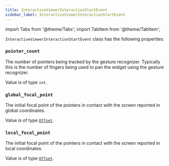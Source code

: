 ```yaml
---
title: InteractiveViewerInteractionStartEvent
sidebar_label: InteractiveViewerInteractionStartEvent
---
```

import Tabs from '@theme/Tabs';
import TabItem from '@theme/TabItem';

`InteractiveViewerInteractionStartEvent` class has the following properties:

### `pointer_count`

The number of pointers being tracked by the gesture recognizer.
Typically this is the number of fingers being used to pan the widget using the gesture recognizer. 

Value is of type `int`.

### `global_focal_point`

The initial focal point of the pointers in contact with the screen reported in global coordinates.

Value is of type [`Offset`](/docs/reference/types/offset).

### `local_focal_point`

The initial focal point of the pointers in contact with the screen reported in local coordinates.

Value is of type [`Offset`](/docs/reference/types/offset).

